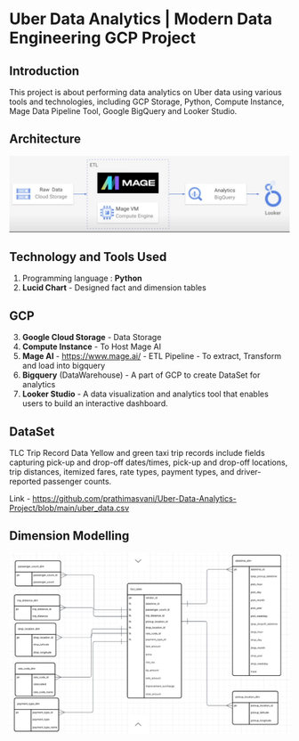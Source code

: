 # Uber Data Analytics | Modern Data Engineering GCP Project

## Introduction
This project is about performing data analytics on Uber data using various tools and technologies, including GCP Storage, Python, Compute Instance, Mage Data Pipeline Tool, Google BigQuery and Looker Studio.

## Architecture
![Architecture](Pipeline_Architecture.PNG)

## Technology and Tools Used

1. Programming language : **Python** 
2. **Lucid Chart** - Designed fact and dimension tables

GCP
---
3. **Google Cloud Storage** - Data Storage
4. **Compute Instance** - To Host Mage AI
5.  **Mage AI** - https://www.mage.ai/ - ETL Pipeline - To extract, Transform and load into bigquery
6. **Bigquery** (DataWarehouse) - A part of GCP to create DataSet for analytics 
7. **Looker Studio** - A data visualization and analytics tool that enables users to build an interactive dashboard.

## DataSet

TLC Trip Record Data Yellow and green taxi trip records include fields capturing pick-up and drop-off dates/times, pick-up and drop-off locations, trip distances, itemized fares, rate types, payment types, and driver-reported passenger counts.

Link - https://github.com/prathimasvani/Uber-Data-Analytics-Project/blob/main/uber_data.csv

## Dimension Modelling

![DataModel](Dimension_Modelling.PNG)



